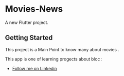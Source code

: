 # Movies-News

A new Flutter project.

## Getting Started

This project is a Main Point to know many about movies .

This app is one of learning progects about bloc :

- [Follow me on Linkedin ](https://www.linkedin.com/in/aly-bauomy-150254153/)

